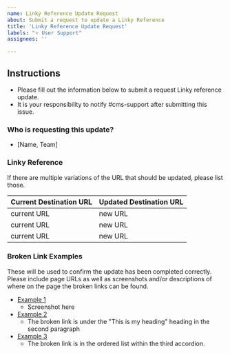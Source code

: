 ```yaml
---
name: Linky Reference Update Request
about: Submit a request to update a Linky Reference
title: 'Linky Reference Update Request'
labels: "⭐️ User Support"
assignees: ''

---
```


## Instructions
- Please fill out the information below to submit a request Linky reference update.
- It is your responsibility to notify #cms-support after submitting this issue.

### Who is requesting this update?
- [Name, Team]

### Linky Reference
If there are multiple variations of the URL that should be updated, please list those.

| Current Destination URL |  Updated Destination URL |
| ---  |  --- |
| current URL | new URL |
| current URL | new URL |
| current URL | new URL |

### Broken Link Examples
These will be used to confirm the update has been completed correctly. Please include page URLs as well as screenshots and/or descriptions of where on the page the broken links can be found.
- [Example 1](url)
  - Screenshot here
- [Example 2](url)
  - The broken link is under the "This is my heading" heading in the second paragraph 
- [Example 3](url)
  -  The broken link is in the ordered list within the third accordion.
